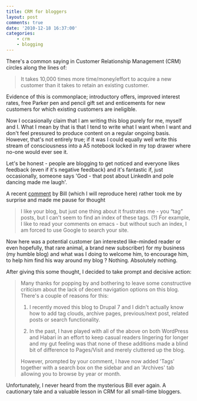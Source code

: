 ```yaml
---
title: CRM for bloggers
layout: post
comments: true
date: '2010-12-18 16:37:00'
categories:
    - crm
    - blogging
---
```


There's a common saying in Customer Relationship Management (CRM)
circles along the lines of:

> It takes 10,000 times more time/money/effort to acquire a new customer
> than it takes to retain an existing customer.

Evidence of this is commonplace; introductory offers, improved interest
rates, free Parker pen and pencil gift set and enticements for new
customers for which existing customers are ineligible.

Now I occasionally claim that I am writing this blog purely for me,
myself and I. What I mean by that is that I tend to write what I want
when I want and don't feel pressured to produce content on a regular
ongoing basis. However, that's not entirely true; if it was I could
equally well write this stream of consciousness into a A5 notebook
locked in my top drawer where no-one would ever see it.

Let's be honest - people are blogging to get noticed and everyone
likes feedback (even if it's negative feedback) and it's fantastic if,
just occasionally, someone says 'God - that post about LinkedIn and
pole dancing made me laugh'.

A recent
[comment](http://nbrightside.com/blog/2006/06/21/the-curious-case-of-the-missing-about-page#comment-113403409)
by Bill (which I will reproduce here) rather took me by surprise and
made me pause for thought

> I like your blog, but just one thing about it frustrates me - you
> “tag” posts, but I can't seem to find an index of these tags. (?) For
> example, I like to read your comments on emacs - but without such an
> index, I am forced to use Google to search your site.

Now here was a potential customer (an interested like-minded reader or
even hopefully, that rare animal, a brand new subscriber) for my
business (my humble blog) and what was I doing to welcome him, to
encourage him, to help him find his way around my blog ? Nothing.
Absolutely nothing.

After giving this some thought, I decided to take prompt and decisive
action:

> Many thanks for popping by and bothering to leave some constructive
> criticism about the lack of decent navigation options on this blog.
> There's a couple of reasons for this:
>
> 1.  I recently moved this blog to Drupal 7 and I didn't actually know
>     how to add tag clouds, archive pages, previous/next post, related
>     posts or search functionality.
>
> 2.  In the past, I have played with all of the above on both WordPress
>     and Habari in an effort to keep casual readers lingering for
>     longer and my gut feeling was that none of these additions made a
>     blind bit of difference to Pages/Visit and merely cluttered up the
>     blog.
>
> However, prompted by your comment, I have now added 'Tags' together
> with a search box on the sidebar and an 'Archives' tab allowing you to
> browse by year or month.

Unfortunately, I never heard from the mysterious Bill ever again. A
cautionary tale and a valuable lesson in CRM for all small-time
bloggers.
